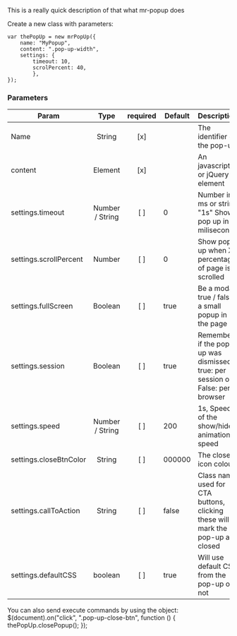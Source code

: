 This is a really quick description of that what mr-popup does

Create a new class with parameters:

```
var thePopUp = new mrPopUp({
    name: "MyPopup",
    content: ".pop-up-width",
    settings: {
        timeout: 10,
        scrolPercent: 40,
        },
});
```

### Parameters

| Param                  |      Type       | required | Default | Description                                                                    |
| ---------------------- | :-------------: | :------: | ------- | ------------------------------------------------------------------------------ |
| Name                   |     String      |   [x]    |         | The identifier of the pop-up                                                   |
| content                |     Element     |   [x]    |         | An javascript or jQuery element                                                |
| settings.timeout       | Number / String |   [ ]    | 0       | Number in ms or string "1s" Show pop up in X miliseconds                       |
| settings.scrollPercent |     Number      |   [ ]    | 0       | Show pop up when X percentage of page is scrolled                              |
| settings.fullScreen    |     Boolean     |   [ ]    | true    | Be a modal true / false a small popup in the page                              |
| settings.session       |     Boolean     |   [ ]    | true    | Remember if the pop-up was dismissed true: per session or False: per browser   |
| settings.speed         | Number / String |   [ ]    | 200     | 1s, Speed of the show/hide animation speed                                     |
| settings.closeBtnColor |     String      |   [ ]    | 000000  | The close X icon colour                                                        |
| settings.callToAction  |     String      |   [ ]    | false   | Class name used for CTA buttons, clicking these will mark the pop-up as closed |
| settings.defaultCSS    |     boolean     |   [ ]    | true    | Will use default CSS from the pop-up or not                                    |

You can also send execute commands by using the object:
$(document).on("click", ".pop-up-close-btn", function () {
thePopUp.closePopup();
});
